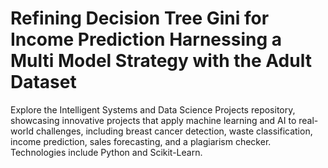 # Refining Decision Tree Gini for Income Prediction Harnessing a Multi Model Strategy with the Adult Dataset
Explore the Intelligent Systems and Data Science Projects repository, showcasing innovative projects that apply machine learning and AI to real-world challenges, including breast cancer detection, waste classification, income prediction, sales forecasting, and a plagiarism checker. Technologies include Python and Scikit-Learn.  
